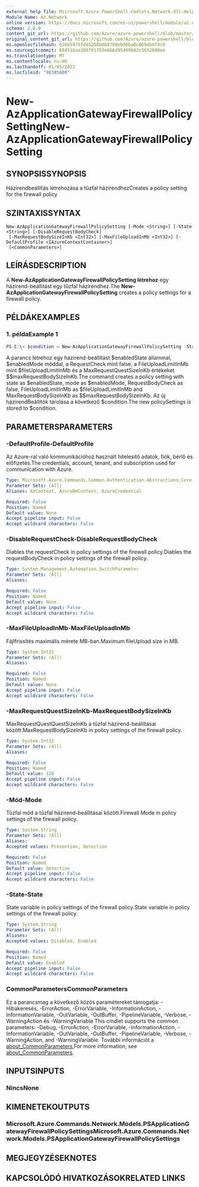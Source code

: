 ```yaml
---
external help file: Microsoft.Azure.PowerShell.Cmdlets.Network.dll-Help.xml
Module Name: Az.Network
online version: https://docs.microsoft.com/en-us/powershell/module/az.network/new-azapplicationgatewayfirewallpolicysetting
schema: 2.0.0
content_git_url: https://github.com/Azure/azure-powershell/blob/master/src/Network/Network/help/New-AzApplicationGatewayFirewallPolicySetting.md
original_content_git_url: https://github.com/Azure/azure-powershell/blob/master/src/Network/Network/help/New-AzApplicationGatewayFirewallPolicySetting.md
ms.openlocfilehash: b1665975fd85268bdb8788eb96ba0c8694b6f4c6
ms.sourcegitcommit: 68451baa389791703e666d95469602c5652609ee
ms.translationtype: MT
ms.contentlocale: hu-HU
ms.lasthandoff: 01/05/2021
ms.locfileid: "98385600"
---
```

# <span data-ttu-id="1f940-101">New-AzApplicationGatewayFirewallPolicySetting</span><span class="sxs-lookup"><span data-stu-id="1f940-101">New-AzApplicationGatewayFirewallPolicySetting</span></span>

## <span data-ttu-id="1f940-102">SYNOPSIS</span><span class="sxs-lookup"><span data-stu-id="1f940-102">SYNOPSIS</span></span>
<span data-ttu-id="1f940-103">Házirendbeállítás létrehozása a tűzfal házirendhez</span><span class="sxs-lookup"><span data-stu-id="1f940-103">Creates a policy setting for the firewall policy</span></span>

## <span data-ttu-id="1f940-104">SZINTAXIS</span><span class="sxs-lookup"><span data-stu-id="1f940-104">SYNTAX</span></span>

```
New-AzApplicationGatewayFirewallPolicySetting [-Mode <String>] [-State <String>] [-DisableRequestBodyCheck]
 [-MaxRequestBodySizeInKb <Int32>] [-MaxFileUploadInMb <Int32>] [-DefaultProfile <IAzureContextContainer>]
 [<CommonParameters>]
```

## <span data-ttu-id="1f940-105">LEÍRÁS</span><span class="sxs-lookup"><span data-stu-id="1f940-105">DESCRIPTION</span></span>
<span data-ttu-id="1f940-106">A **New-AzApplicationGatewayFirewallPolicySetting létrehoz** egy házirend-beállítást egy tűzfal házirendhez.</span><span class="sxs-lookup"><span data-stu-id="1f940-106">The **New-AzApplicationGatewayFirewallPolicySetting** creates a policy settings for a firewall policy.</span></span>

## <span data-ttu-id="1f940-107">PÉLDÁK</span><span class="sxs-lookup"><span data-stu-id="1f940-107">EXAMPLES</span></span>

### <span data-ttu-id="1f940-108">1. példa</span><span class="sxs-lookup"><span data-stu-id="1f940-108">Example 1</span></span>
```powershell
PS C:\> $condition = New-AzApplicationGatewayFirewallPolicySetting -State $enabledState -Mode $enabledMode -DisableRequestBodyCheck -MaxFileUploadInMb $fileUploadLimitInMb -MaxRequestBodySizeInKb $maxRequestBodySizeInKb
```

<span data-ttu-id="1f940-109">A parancs létrehoz egy házirend-beállítást $enabledState állammal, $enabledMode móddal, a RequestCheck mint false, a FileUploadLimitInMb mint $fileUploadLimitInMb és a MaxRequestQuestSizeInKb értékeket $$maxRequestBodySizeInKb.</span><span class="sxs-lookup"><span data-stu-id="1f940-109">The command creates a policy setting with state as $enabledState, mode as $enabledMode, RequestBodyCheck as false, FileUploadLimitInMb as $fileUploadLimitInMb and MaxRequestBodySizeInKb as $$maxRequestBodySizeInKb.</span></span>
<span data-ttu-id="1f940-110">Az új házirendBeállítók tárolása a következő $condition.</span><span class="sxs-lookup"><span data-stu-id="1f940-110">The new policySettings is stored to $condition.</span></span>

## <span data-ttu-id="1f940-111">PARAMETERS</span><span class="sxs-lookup"><span data-stu-id="1f940-111">PARAMETERS</span></span>

### <span data-ttu-id="1f940-112">-DefaultProfile</span><span class="sxs-lookup"><span data-stu-id="1f940-112">-DefaultProfile</span></span>
<span data-ttu-id="1f940-113">Az Azure-ral való kommunikációhoz használt hitelesítő adatok, fiók, bérlő és előfizetés.</span><span class="sxs-lookup"><span data-stu-id="1f940-113">The credentials, account, tenant, and subscription used for communication with Azure.</span></span>

```yaml
Type: Microsoft.Azure.Commands.Common.Authentication.Abstractions.Core.IAzureContextContainer
Parameter Sets: (All)
Aliases: AzContext, AzureRmContext, AzureCredential

Required: False
Position: Named
Default value: None
Accept pipeline input: False
Accept wildcard characters: False
```

### <span data-ttu-id="1f940-114">-DisableRequestCheck</span><span class="sxs-lookup"><span data-stu-id="1f940-114">-DisableRequestBodyCheck</span></span>
<span data-ttu-id="1f940-115">Diables the requestCheck in policy settings of the firewall policy.</span><span class="sxs-lookup"><span data-stu-id="1f940-115">Diables the requestBodyCheck in policy settings of the firewall policy.</span></span>

```yaml
Type: System.Management.Automation.SwitchParameter
Parameter Sets: (All)
Aliases:

Required: False
Position: Named
Default value: None
Accept pipeline input: False
Accept wildcard characters: False
```

### <span data-ttu-id="1f940-116">-MaxFileUploadInMb</span><span class="sxs-lookup"><span data-stu-id="1f940-116">-MaxFileUploadInMb</span></span>
<span data-ttu-id="1f940-117">Fájlfrissítés maximális mérete MB-ban.</span><span class="sxs-lookup"><span data-stu-id="1f940-117">Maximum fileUpload size in MB.</span></span>

```yaml
Type: System.Int32
Parameter Sets: (All)
Aliases:

Required: False
Position: Named
Default value: None
Accept pipeline input: False
Accept wildcard characters: False
```

### <span data-ttu-id="1f940-118">-MaxRequestQuestSizeInKb</span><span class="sxs-lookup"><span data-stu-id="1f940-118">-MaxRequestBodySizeInKb</span></span>
<span data-ttu-id="1f940-119">MaxRequestQuestQuestSizeInKb a tűzfal házirend-beállításai között.</span><span class="sxs-lookup"><span data-stu-id="1f940-119">MaxRequestBodySizeInKb in policy settings of the firewall policy.</span></span>

```yaml
Type: System.Int32
Parameter Sets: (All)
Aliases:

Required: False
Position: Named
Default value: 128
Accept pipeline input: False
Accept wildcard characters: False
```

### <span data-ttu-id="1f940-120">-Mód</span><span class="sxs-lookup"><span data-stu-id="1f940-120">-Mode</span></span>
<span data-ttu-id="1f940-121">Tűzfal mód a tűzfal házirend-beállításai között.</span><span class="sxs-lookup"><span data-stu-id="1f940-121">Firewall Mode in policy settings of the firewall policy.</span></span>

```yaml
Type: System.String
Parameter Sets: (All)
Aliases:
Accepted values: Prevention, Detection

Required: False
Position: Named
Default value: Detection
Accept pipeline input: False
Accept wildcard characters: False
```

### <span data-ttu-id="1f940-122">-State</span><span class="sxs-lookup"><span data-stu-id="1f940-122">-State</span></span>
<span data-ttu-id="1f940-123">State variable in policy settings of the firewall policy.</span><span class="sxs-lookup"><span data-stu-id="1f940-123">State variable in policy settings of the firewall policy.</span></span>

```yaml
Type: System.String
Parameter Sets: (All)
Aliases:
Accepted values: Disabled, Enabled

Required: False
Position: Named
Default value: Enabled
Accept pipeline input: False
Accept wildcard characters: False
```

### <span data-ttu-id="1f940-124">CommonParameters</span><span class="sxs-lookup"><span data-stu-id="1f940-124">CommonParameters</span></span>
<span data-ttu-id="1f940-125">Ez a parancsmag a következő közös paramétereket támogatja: -Hibakeresés, -ErrorAction, -ErrorVariable, -InformationAction, -InformationVariable, -OutVariable, -OutBuffer, -PipelineVariable, -Verbose, -WarningAction és -WarningVariable.</span><span class="sxs-lookup"><span data-stu-id="1f940-125">This cmdlet supports the common parameters: -Debug, -ErrorAction, -ErrorVariable, -InformationAction, -InformationVariable, -OutVariable, -OutBuffer, -PipelineVariable, -Verbose, -WarningAction, and -WarningVariable.</span></span> <span data-ttu-id="1f940-126">További információt a [about_CommonParameters.](http://go.microsoft.com/fwlink/?LinkID=113216)</span><span class="sxs-lookup"><span data-stu-id="1f940-126">For more information, see [about_CommonParameters](http://go.microsoft.com/fwlink/?LinkID=113216).</span></span>

## <span data-ttu-id="1f940-127">INPUTS</span><span class="sxs-lookup"><span data-stu-id="1f940-127">INPUTS</span></span>

### <span data-ttu-id="1f940-128">Nincs</span><span class="sxs-lookup"><span data-stu-id="1f940-128">None</span></span>

## <span data-ttu-id="1f940-129">KIMENETEK</span><span class="sxs-lookup"><span data-stu-id="1f940-129">OUTPUTS</span></span>

### <span data-ttu-id="1f940-130">Microsoft.Azure.Commands.Network.Models.PSApplicationGatewayFirewallPolicySettings</span><span class="sxs-lookup"><span data-stu-id="1f940-130">Microsoft.Azure.Commands.Network.Models.PSApplicationGatewayFirewallPolicySettings</span></span>

## <span data-ttu-id="1f940-131">MEGJEGYZÉSEK</span><span class="sxs-lookup"><span data-stu-id="1f940-131">NOTES</span></span>

## <span data-ttu-id="1f940-132">KAPCSOLÓDÓ HIVATKOZÁSOK</span><span class="sxs-lookup"><span data-stu-id="1f940-132">RELATED LINKS</span></span>
